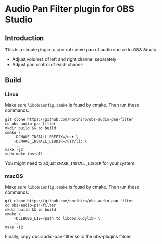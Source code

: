 # Audio Pan Filter plugin for OBS Studio

## Introduction

This is a simple plugin to control stereo pan of audio source in OBS Studio.

- Adjust volumes of left and right channel separately
- Adjust pan control of each channel

## Build

### Linux
Make sure `libobsConfig.cmake` is found by cmake.
Then run these commands.
```
git clone https://github.com/norihiro/obs-audio-pan-filter
cd obs-audio-pan-filter
mkdir build && cd build
cmake \
	-DCMAKE_INSTALL_PREFIX=/usr \
	-DCMAKE_INSTALL_LIBDIR=/usr/lib \
	..
make -j2
sudo make install
```
You might need to adjust `CMAKE_INSTALL_LIBDIR` for your system.

### macOS
Make sure `libobsConfig.cmake` is found by cmake.
Then run these commands.
```
git clone https://github.com/norihiro/obs-audio-pan-filter
cd obs-audio-pan-filter
mkdir build && cd build
cmake \
	-DLIBOBS_LIB=<path to libobs.0.dylib> \
	..
make -j2
```
Finally, copy obs-audio-pan-filter.so to the obs-plugins folder.
